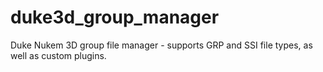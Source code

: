 duke3d_group_manager
====================

Duke Nukem 3D group file manager - supports GRP and SSI file types, as well as custom plugins.
